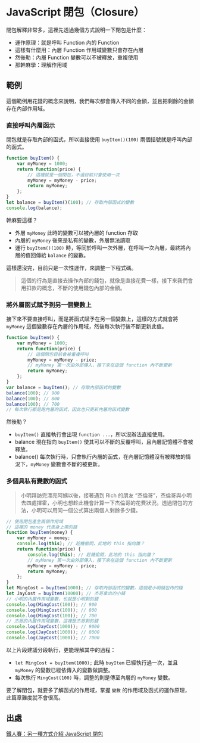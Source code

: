 # JavaScript 閉包（Closure）

閉包解釋非常多，這裡先透過幾個方式說明一下閉包是什麼：

- 運作原理：就是呼叫 Function 內的 Function
- 這樣有什麼用：內層 Function 作用域變數只會存在內層
- 然後勒：內層 Function 變數可以不被釋放，重複使用
- 那幹麻學：理解作用域

## 範例

這個範例用花錢的概念來說明，我們每次都會傳入不同的金額，並且把剩餘的金額存在內部作用域。

### 直接呼叫內層函示

閉包就是存取內部的函式，所以直接使用 `buyItem()(100)` 兩個括號就是呼叫內部的函式。

```js
function buyItem() {
	var myMoney = 1000;
	return function(price) {
		// 這裡就是一個閉包，不過目前只會使用一次
		myMoney = myMoney - price;
		return myMoney;
	};
}
let balance = buyItem()(100); // 存取內部函式的變數
console.log(balance);
```

幹麻要這樣？

- 外層 `myMoney` 此時的變數可以被內層的 function 存取
- 內層的 `myMoney` 後來是私有的變數，外層無法讀取
- 運行 `buyItem()(100)` 時，等同於呼叫一次外層，在呼叫一次內層，最終將內層的值回傳給 `balance` 的變數。

這樣還沒完，目前只是一次性運作，來調整一下程式碼。

> 這個的行為是直接去操作內部的錢包，就像是直接花費一樣，接下來我們會用扣款的概念，不斷的使用錢包內部的金額。

### 將外層函式賦予到另一個變數上

接下來不要直接呼叫，而是將函式賦予在另一個變數上，這樣的方式就會將 `myMoney` 這個變數存在內層的作用域，然後每次執行後不斷更新此值。

```js
function buyItem() {
	var myMoney = 1000;
	return function(price) {
		// 這個閉包目前會被重複呼叫
		myMoney = myMoney - price;
		// myMoney 第一次由外部傳入，接下來在這個 function 內不斷更新
		return myMoney;
	};
}
var balance = buyItem(); // 存取內部函式的變數
balance(100); // 900
balance(100); // 800
balance(100); // 700
// 每次執行都是跑內層的函式，因此也只更新內層的函式變數
```

然後勒？

- `buyItem()` 直接執行會出現 `function ...`，所以沒辦法直接使用。
- balance 現在指向 `buyItem()` 使其可以不斷的反覆呼叫，且內層記憶體不會被釋放。
- balance() 每次執行時，只會執行內層的函式，在內層記憶體沒有被釋放的情況下，`myMoney` 變數會不斷的被更新。

### 多個具私有變數的函式

> 小明拜訪完漂亮阿姨以後，接著遇到 Rich 的朋友 “杰倫哥”，杰倫哥與小明去四處揮霍，小明也想趁此機會計算一下杰倫哥的花費狀況。透過閉包的方法，小明可以用同一個公式算出兩個人剩餘多少錢。

```js
// 使用閉包產生兩個作用域
// 這裡的 money 代表身上帶的錢
function buyItem(money) {
	var myMoney = money;
	console.log(this); // 趁機偷問，此地的 this 指向誰？
	return function(price) {
		console.log(this); // 趁機偷問，此地的 this 指向誰？
		// myMoney 第一次由外部傳入，接下來在這個 function 內不斷更新
		myMoney = myMoney - price;
		return myMoney;
	};
}
let MingCost = buyItem(1000); // 存取內部函式的變數，這個是小明錢包內的錢
let JayCost = buyItem(10000); // 杰哥拿出的小錢
// 小明的內層作用域變數，也就是小明剩的錢
console.log(MingCost(100)); // 900
console.log(MingCost(100)); // 800
console.log(MingCost(100)); // 700
// 杰哥的內層作用域變數，這裡是杰哥剩的錢
console.log(JayCost(1000)); // 9000
console.log(JayCost(1000)); // 8000
console.log(JayCost(1000)); // 7000
```

以上片段建議分段執行，更能理解其中的過程：

- `let MingCost = buyItem(1000);` 此時 `buyItem` 已經執行過一次，並且 `myMoney` 的變數已經依傳入的變數做調整。
- 每次執行 `MingCost(100)` 時，調整的則是傳至內層的 `myMoney` 變數。

要了解閉包，就要多了解函式的作用域，掌握 `變數` 的作用域及函式的運作原理，此篇章難度就不會很高。

## 出處

[鐵人賽：另一種方式介紹 JavaScript 閉包](https://wcc723.github.io/javascript/2017/12/13/javascript-closure/)
